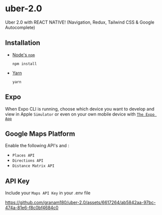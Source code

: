 # uber-2.0
 Uber 2.0 with REACT NATIVE! (Navigation, Redux, Tailwind CSS & Google Autocomplete)

## Installation

- [Node's `npm`](https://nodejs.org/en/download/)

  ```
  npm install
  ```

- [Yarn](https://yarnpkg.com/en/docs/install)

  ```
  yarn
  ```

## Expo
When Expo CLI is running, choose which device you want to develop and view in Apple `Simulator` or even on your own mobile device with [`The Expo App`](https://apps.apple.com/us/app/expo-go/id982107779)

## Google Maps Platform
Enable the following API's and :

- `Places API`
- `Directions API`
- `Distance Matrix API`

## API Key
Include your `Maps API Key` in your .env file


https://github.com/granam180/uber-2.0/assets/6617264/ab5842aa-97bc-474a-81e6-f8c0bf4684c0


